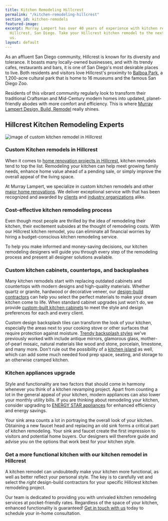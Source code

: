 ```yaml
---
title: Kitchen Remodeling Hillcrest
permalink: "/kitchen-remodeling-hillcrest"
section_id: kitchen-remodels
featured-image: 
excerpt: Murray Lampert has over 40 years of experience with kitchen remodeling in
  Hillcrest, San Diego. Take your Hillcrest kitchen remodel to the next level with
  us.
layout: default
---
```


As an affluent San Diego community, Hillcrest is known for its diversity and tolerance. It boasts many locally-owned businesses, and with its trendy cafes, restaurants and bars, it is one of San Diego's most desirable places to live. Both residents and visitors love Hillcrest's proximity to [Balboa Park](https://www.balboapark.org/), a 1,200-acre cultural park that is home to 16 museums and the famous San Diego Zoo.

Residents of this vibrant community regularly look to transform their traditional Craftsman and Mid-Century modern homes into updated, planet-friendly abodes with more comfort and efficiency. This is where [Murray Lampert Design, Build, Remodel](/) really shines.

## Hillcrest Kitchen Remodeling Experts

![image of custom kitchen remodel in Hillcrest](/uploads/metcalf-kitchen-after.jpg "Hillcrest Kitchen Remodel")

### Custom Kitchen remodels in Hillcrest

When it comes to [home renovation projects in Hillcrest](/service-locations/hillcrest-design-build-and-remodel-services/), kitchen remodels tend to top the list. Remodeling your kitchen can help meet growing family needs, enhance home value ahead of a pending sale, or simply improve the overall appeal of the living space.

At Murray Lampert, we specialize in custom kitchen remodels and other [major home renovations](/major-renovations). We deliver exceptional service with that has been recognized and awarded by [clients](/testimonials) and [industry organizations](/murray-lampert-recognized-among-north-americas-best) alike.

### Cost-effective kitchen remodeling process

Even though most people are thrilled by the idea of remodeling their kitchen, their excitement subsides at the thought of remodeling costs. With our Hillcrest kitchen remodel, you can eliminate all financial worries by hiring a budget-conscious kitchen remodeling service.

To help you make informed and money-saving decisions, our kitchen remodeling designers will guide you through every step of the remodeling process and present all designer solutions available.

### Custom kitchen cabinets, countertops, and backsplashes

Many kitchen remodels start with replacing outdated cabinets and countertops with modern designs and high-quality materials. Whether quartz or granite, hardwood or decorative veneer, our [design-build contractors](san-diego-design-build-contractors) can help you select the perfect materials to make your dream kitchen come to life. When standard cabinet upgrades just won't do, we provide [custom-built kitchen cabinets](san-diego-custom-cabinet-construction-services) to meet the style and design preferences for each and every client.

Custom design backsplash tiles can transform the look of your kitchen, especially the areas next to your cooking stove or other surfaces that require protection against moisture. [Trendy backsplash styles](/the-homeowners-guide-to-choosing-the-perfect-kitchen-backsplash) we've previously worked with include antique mirrors, glamorous glass, mother-of-pearl mosaic, natural materials like wood and stone, porcelain, limestone, and many more. Don't rule out the possibility of a [kitchen island](/kitchen-island-trends-making-a-splash-in-2018/) as well, which can add some much needed food prep space, seating, and storage to an otherwise cramped kitchen.

### Kitchen appliances upgrade

Style and functionality are two factors that should come in harmony whenever you think of a kitchen revamping project. Apart from counting a lot in the general appeal of your kitchen, modern appliances can also lower your monthly utility bills. If you are thinking about remodeling your kitchen, consider upgrading to [ENERGY STAR appliances](http://www.energystar.gov/) for enhanced efficiency and energy savings.

Your sink area counts a lot in portraying the overall look of your kitchen. Obtaining a new faucet head and replacing an old sink forms a critical part of kitchen remodeling. Your sink and faucet create the first impression to visitors and potential home buyers. Our designers will therefore guide and advise you on the options that work best for your kitchen style.

### Get a more functional kitchen with our kitchen remodel in Hillcrest

A kitchen remodel can undoubtedly make your kitchen more functional,  as well as better reflect your personal style. The key is to carefully vet and select the _right_ design-build contractors for your specific Hillcrest kitchen remodeling project.

Our team is dedicated to providing you with unrivaled kitchen remodeling services at pocket-friendly rates. Regardless of the space of your kitchen, enhanced functionality is guaranteed! [Get in touch with us](#quick-contact) today to schedule your in-home consultation.
